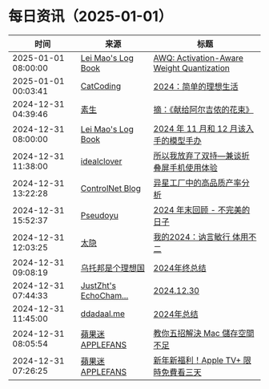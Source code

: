 ﻿# 每日资讯（2025-01-01）

|时间|来源|标题|
|---|---|---|
|2025-01-01 08:00:00|[Lei Mao's Log Book](https://leimao.github.io/atom.xml)|[AWQ: Activation-Aware Weight Quantization](https://leimao.github.io/blog/AWQ-Activation-Aware-Weight-Quantization/)|
|2025-01-01 00:03:41|[CatCoding](https://catcoding.me/atom.xml)|[2024：简单的理想生活](http://catcoding.me/p/2024-summary/)|
|2024-12-31 04:39:46|[素生](http://z.arlmy.me/atom.xml)|[摘：《献给阿尔吉侬的花束》](http://z.arlmy.me/posts/Note/Note_DanielKeyes_FlowersForAlgernon/)|
|2024-12-31 08:00:00|[Lei Mao's Log Book](https://leimao.github.io/atom.xml)|[2024 年 11 月和 12 月该入手的模型手办](https://leimao.github.io/essay/2024%E5%B9%B411%E6%9C%88%E5%92%8C12%E6%9C%88%E8%AF%A5%E5%85%A5%E6%89%8B%E7%9A%84%E6%A8%A1%E5%9E%8B%E6%89%8B%E5%8A%9E/)|
|2024-12-31 11:38:00|[idealclover](https://idealclover.top/feed)|[所以我放弃了双持—兼谈折叠屏手机使用体验](https://idealclover.top/archives/642/)|
|2024-12-31 13:22:28|[ControlNet Blog](https://controlnet.space/atom.xml)|[异星工厂中的高品质产率分析](https://controlnet.space/2024/12/31/game/factorio-quality/)|
|2024-12-31 15:52:37|[Pseudoyu](https://www.pseudoyu.com/zh/index.xml)|[2024 年末回顾 - 不完美的日子](https://www.pseudoyu.com/zh/2024/12/31/yearly_review_2024/)|
|2024-12-31 12:03:25|[太隐](https://wangyurui.com/feed.xml)|[我的2024：讷言敏行 体用不二](https://wangyurui.com/posts/liao-liao-2024-ne-yan-min-xing-ti-yong-bu-er-4386ac11)|
|2024-12-31 09:08:19|[乌托邦是个理想国](https://shenyongfan.com/rss/)|[2024年终总结](http://localhost:2368/2024/)|
|2024-12-31 07:44:33|[JustZht's EchoCham...](https://www.justzht.com/rss/)|[2024.12.30](https://www.justzht.com/2024-12-30/)|
|2024-12-31 11:45:00|[ddadaal.me](https://ddadaal.me/rss.xml)|[2024年总结](https://ddadaal.me/articles/summary-for-2024/cn)|
|2024-12-31 08:05:54|[蘋果迷 APPLEFANS](https://applefans.today/feed/)|[教你五招解決 Mac 儲存空間不足](https://applefans.today/2024-12-how-to-free-up-mac-ssd/)|
|2024-12-31 07:26:25|[蘋果迷 APPLEFANS](https://applefans.today/feed/)|[新年新福利！Apple TV+ 限時免費看三天](https://applefans.today/2024-12-apple-tv-plus-event/)|
